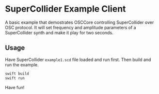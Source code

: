# SuperCollider Example Client

A basic example that demostrates OSCCore controlling SuperCollider over OSC protocol.
It will set frequency and amplitude parameters of a SuperCollider synth and make it play for two seconds.

## Usage

Have SuperCollider `example1.scd` file loaded and run first. Then build and run the example.

```swift
swift build
swift run
```

Have fun!
